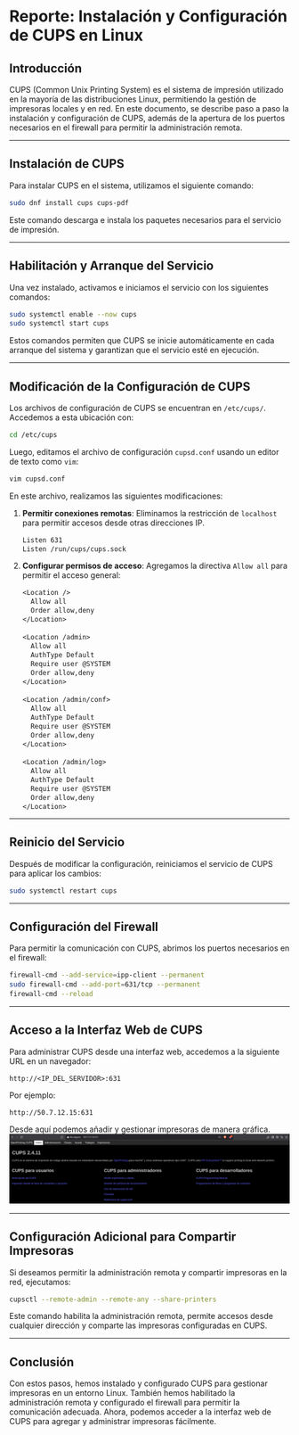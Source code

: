 # Reporte: Instalación y Configuración de CUPS en Linux

## Introducción

CUPS (Common Unix Printing System) es el sistema de impresión utilizado en la mayoría de las distribuciones Linux, permitiendo la gestión de impresoras locales y en red. En este documento, se describe paso a paso la instalación y configuración de CUPS, además de la apertura de los puertos necesarios en el firewall para permitir la administración remota.

---

## Instalación de CUPS

Para instalar CUPS en el sistema, utilizamos el siguiente comando:

```bash
sudo dnf install cups cups-pdf
```

Este comando descarga e instala los paquetes necesarios para el servicio de impresión.

---

## Habilitación y Arranque del Servicio

Una vez instalado, activamos e iniciamos el servicio con los siguientes comandos:

```bash
sudo systemctl enable --now cups
sudo systemctl start cups
```

Estos comandos permiten que CUPS se inicie automáticamente en cada arranque del sistema y garantizan que el servicio esté en ejecución.

---

## Modificación de la Configuración de CUPS

Los archivos de configuración de CUPS se encuentran en `/etc/cups/`. Accedemos a esta ubicación con:

```bash
cd /etc/cups
```

Luego, editamos el archivo de configuración `cupsd.conf` usando un editor de texto como `vim`:

```bash
vim cupsd.conf
```

En este archivo, realizamos las siguientes modificaciones:

1. **Permitir conexiones remotas**: Eliminamos la restricción de `localhost` para permitir accesos desde otras direcciones IP.
   ```
   Listen 631
   Listen /run/cups/cups.sock
   ```
2. **Configurar permisos de acceso**: Agregamos la directiva `Allow all` para permitir el acceso general:
   ```
   <Location />
     Allow all
     Order allow,deny
   </Location>

   <Location /admin>
     Allow all
     AuthType Default
     Require user @SYSTEM
     Order allow,deny
   </Location>

   <Location /admin/conf>
     Allow all
     AuthType Default
     Require user @SYSTEM
     Order allow,deny
   </Location>

   <Location /admin/log>
     Allow all
     AuthType Default
     Require user @SYSTEM
     Order allow,deny
   </Location>
   ```

---

## Reinicio del Servicio

Después de modificar la configuración, reiniciamos el servicio de CUPS para aplicar los cambios:

```bash
sudo systemctl restart cups
```

---

## Configuración del Firewall

Para permitir la comunicación con CUPS, abrimos los puertos necesarios en el firewall:

```bash
firewall-cmd --add-service=ipp-client --permanent
sudo firewall-cmd --add-port=631/tcp --permanent
firewall-cmd --reload
```

---

## Acceso a la Interfaz Web de CUPS

Para administrar CUPS desde una interfaz web, accedemos a la siguiente URL en un navegador:

```
http://<IP_DEL_SERVIDOR>:631
```

Por ejemplo:

```
http://50.7.12.15:631
```

Desde aquí podemos añadir y gestionar impresoras de manera gráfica.
![Descripción de la imagen](https://github.com/DARCKBLACK06/Guias/blob/main/Capturas/MenuCups)

---

## Configuración Adicional para Compartir Impresoras

Si deseamos permitir la administración remota y compartir impresoras en la red, ejecutamos:

```bash
cupsctl --remote-admin --remote-any --share-printers
```

Este comando habilita la administración remota, permite accesos desde cualquier dirección y comparte las impresoras configuradas en CUPS.

---

## Conclusión

Con estos pasos, hemos instalado y configurado CUPS para gestionar impresoras en un entorno Linux. También hemos habilitado la administración remota y configurado el firewall para permitir la comunicación adecuada. Ahora, podemos acceder a la interfaz web de CUPS para agregar y administrar impresoras fácilmente.


